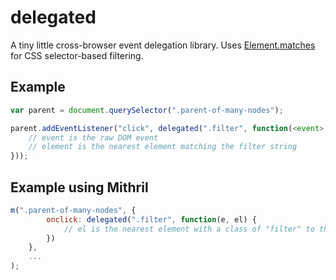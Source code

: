delegated
=========

A tiny little cross-browser event delegation library. Uses [Element.matches](https://developer.mozilla.org/en-US/docs/Web/API/Element/matches) for CSS selector-based filtering.

## Example

```js
var parent = document.querySelector(".parent-of-many-nodes");

parent.addEventListener("click", delegated(".filter", function(<event>, <element>) {
    // event is the raw DOM event
    // element is the nearest element matching the filter string
}));

```

## Example using Mithril

```js
m(".parent-of-many-nodes", {
        onclick: delegated(".filter", function(e, el) {
            // el is the nearest element with a class of "filter" to the source event
        })
    },
    ...
);
```
